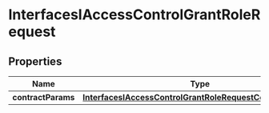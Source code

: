 

# InterfacesIAccessControlGrantRoleRequest


## Properties

| Name | Type | Description | Notes |
|------------ | ------------- | ------------- | -------------|
|**contractParams** | [**InterfacesIAccessControlGrantRoleRequestContractParams**](InterfacesIAccessControlGrantRoleRequestContractParams.md) |  |  |



